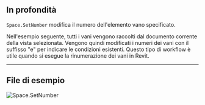 ## In profondità
`Space.SetNumber` modifica il numero dell'elemento vano specificato.

Nell'esempio seguente, tutti i vani vengono raccolti dal documento corrente della vista selezionata. Vengono quindi modificati i numeri dei vani con il suffisso "e" per indicare le condizioni esistenti. Questo tipo di workflow è utile quando si esegue la rinumerazione dei vani in Revit.
___
## File di esempio

![Space.SetNumber](./Revit.Elements.Space.SetNumber_img.jpg)
